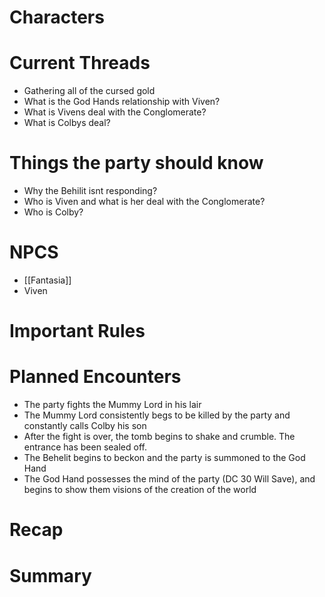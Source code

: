 # Characters


# Current Threads
- Gathering all of the cursed gold
- What is the God Hands relationship with Viven?
- What is Vivens deal with the Conglomerate?
- What is Colbys deal?

# Things the party should know
- Why the Behilit isnt responding?
- Who is Viven and what is her deal with the Conglomerate?
- Who is Colby?

# NPCS
- [[Fantasia]]
- Viven

# Important Rules

# Planned Encounters
- The party fights the Mummy Lord in his lair
- The Mummy Lord consistently begs to be killed by the party and constantly calls Colby his son
- After the fight is over, the tomb begins to shake and crumble. The entrance has been sealed off. 
- The Behelit begins to beckon and the party is summoned to the God Hand
- The God Hand possesses the mind of the party (DC 30 Will Save), and begins to show them visions of the creation of the world 
# Recap

# Summary